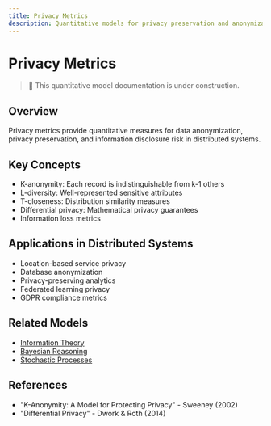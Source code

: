 ```yaml
---
title: Privacy Metrics
description: Quantitative models for privacy preservation and anonymization
---
```


# Privacy Metrics

> 🚧 This quantitative model documentation is under construction.

## Overview
Privacy metrics provide quantitative measures for data anonymization, privacy preservation, and information disclosure risk in distributed systems.

## Key Concepts
- K-anonymity: Each record is indistinguishable from k-1 others
- L-diversity: Well-represented sensitive attributes
- T-closeness: Distribution similarity measures
- Differential privacy: Mathematical privacy guarantees
- Information loss metrics

## Applications in Distributed Systems
- Location-based service privacy
- Database anonymization
- Privacy-preserving analytics
- Federated learning privacy
- GDPR compliance metrics

## Related Models
- [Information Theory](../quantitative-analysis/information-theory.md)
- [Bayesian Reasoning](../quantitative-analysis/bayesian-reasoning.md)
- [Stochastic Processes](../quantitative-analysis/stochastic-processes.md)

## References
- "K-Anonymity: A Model for Protecting Privacy" - Sweeney (2002)
- "Differential Privacy" - Dwork & Roth (2014)